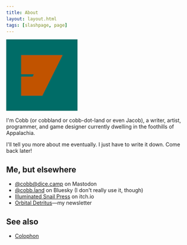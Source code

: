 ```yaml
---
title: About
layout: layout.html
tags: [slashpage, page]
---
```


<img src="/images/android-chrome-192x192.png" alt="An orange on green symbol that looks like both a J and a D—it's an cherek." height="192" width="192">

I'm Cobb (or cobbland or cobb-dot-land or even Jacob), a writer, artist, programmer, and game designer currently dwelling in the foothills of Appalachia.

I'll tell you more about me eventually. I just have to write it down. Come back later!

## Me, but elsewhere

- [@cobb@dice.camp](https://dice.camp/@cobb) on Mastodon
- [@cobb.land](https://bsky.app/profile/cobb.land) on Bluesky (I don't really use it, though)
- [Illuminated Snail Press](https://illuminatedsnail.itch.io/) on itch.io
- [Orbital Detritus](https://buttondown.com/orbitaldetritus)—my newsletter

## See also

- [Colophon](/colophon)
